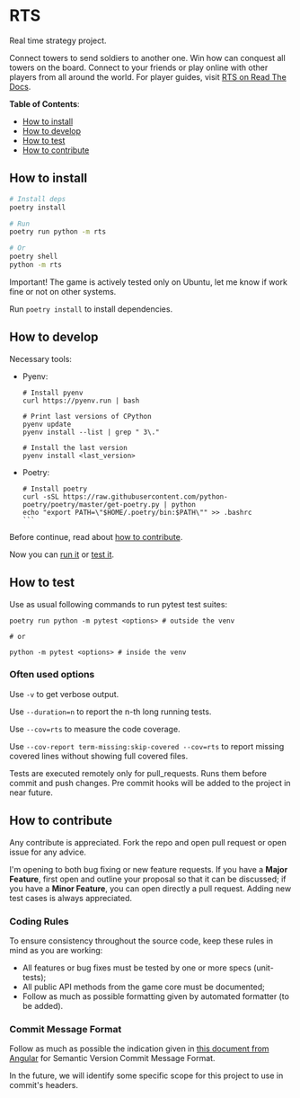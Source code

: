 # RTS

Real time strategy project.

Connect towers to send soldiers to another one. Win how can conquest all towers on the board. Connect to your friends or play online with other players from all around the world. For player guides, visit [RTS on Read The Docs](https://rts.readthedocs.io).

**Table of Contents**:

- [How to install](#how-to-install)
- [How to develop](#how-to-develop)
- [How to test](#how-to-test)
- [How to contribute](#how-to-contrinute)

## How to install

```sh
# Install deps
poetry install

# Run
poetry run python -m rts

# Or
poetry shell
python -m rts
```

Important! The game is actively tested only on Ubuntu, let me know if work fine or not on other systems.

Run `poetry install` to install dependencies.

## How to develop

Necessary tools:

- Pyenv:

  ```
  # Install pyenv
  curl https://pyenv.run | bash

  # Print last versions of CPython
  pyenv update
  pyenv install --list | grep " 3\."

  # Install the last version
  pyenv install <last_version>
  ```

- Poetry:
  ````
  # Install poetry
  curl -sSL https://raw.githubusercontent.com/python-poetry/poetry/master/get-poetry.py | python
  echo "export PATH=\"$HOME/.poetry/bin:$PATH\"" >> .bashrc
  ```
  ````

Before continue, read about [how to contribute](#how-to-contribute).

Now you can [run it](#how-to-install) or [test it](#how-to-test).

## How to test

Use as usual following commands to run pytest test suites:

```
poetry run python -m pytest <options> # outside the venv

# or

python -m pytest <options> # inside the venv
```

### Often used options

Use `-v` to get verbose output.

Use `--duration=n` to report the n-th long running tests.

Use `--cov=rts` to measure the code coverage.

Use `--cov-report term-missing:skip-covered --cov=rts` to report missing covered lines without showing full covered files.

Tests are executed remotely only for pull_requests. Runs them before commit and push changes. Pre commit hooks will be added to the project in near future.

## How to contribute

Any contribute is appreciated. Fork the repo and open pull request or open issue for any advice.

I'm opening to both bug fixing or new feature requests. If you have a **Major Feature**, first open and outline your proposal so that it can be discussed; if you have a **Minor Feature**, you can open directly a pull request. Adding new test cases is always appreciated.

### Coding Rules

To ensure consistency throughout the source code, keep these rules in mind as you are working:

- All features or bug fixes must be tested by one or more specs (unit-tests);
- All public API methods from the game core must be documented;
- Follow as much as possible formatting given by automated formatter (to be added).

### Commit Message Format

Follow as much as possible the indication given in [this document from Angular](https://github.com/angular/angular/blob/master/CONTRIBUTING.md#-commit-message-format) for Semantic Version Commit Message Format.

In the future, we will identify some specific scope for this project to use in commit's headers.
